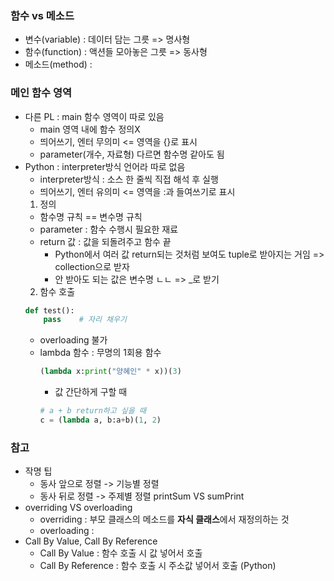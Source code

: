 ### 함수 vs 메소드
- 변수(variable) : 데이터 담는 그릇 => 명사형
- 함수(function) : 액션들 모아놓은 그릇 => 동사형
- 메소드(method) :

### 메인 함수 영역
- 다른 PL : main 함수 영역이 따로 있음
    - main 영역 내에 함수 정의X
    - 띄어쓰기, 엔터 무의미
    <= 영역을 {}로 표시
    - parameter(개수, 자료형) 다르면 함수명 같아도 됨
- Python : interpreter방식 언어라 따로 없음
    - interpreter방식 : 소스 한 줄씩 직접 해석 후 실행
    - 띄어쓰기, 엔터 유의미
    <= 영역을 :과 들여쓰기로 표시
    1. 정의 
    - 함수명 규칙 == 변수명 규칙 
    - parameter : 함수 수행시 필요한 재료
    - return 값 : 값을 되돌려주고 함수 끝
        - Python에서 여러 값 return되는 것처럼 보여도 tuple로 받아지는 거임
        => collection으로 받자
        - 안 받아도 되는 값은 변수명 ㄴㄴ => _로 받기
    2. 함수 호출
    ```py
    def test():
        pass    # 자리 채우기
    ```
    - overloading 불가
    - lambda 함수 : 무명의 1회용 함수
        ```py
        (lambda x:print("양혜인" * x))(3)
        ```
        - 값 간단하게 구할 때
        ```py
        # a + b return하고 싶을 때
        c = (lambda a, b:a+b)(1, 2)
### 참고
- 작명 팁
    - 동사 앞으로 정렬 -> 기능별 정렬
    - 동사 뒤로 정렬 -> 주제별 정렬
        printSum VS sumPrint
- overriding VS overloading
    - overriding : 부모 클래스의 메소드를 **자식 클래스**에서 재정의하는 것
    - overloading : 
- Call By Value, Call By Reference
    - Call By Value : 함수 호출 시 값 넣어서 호출
    - Call By Reference : 함수 호출 시 주소값 넣어서 호출 (Python)